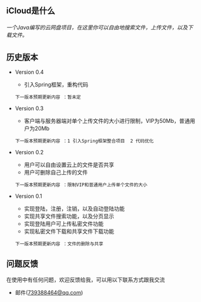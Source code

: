 ## iCloud是什么

###### 一个Java编写的云网盘项目，在这里你可以自由地搜索文件，上传文件，以及下载文件。


## 历史版本

* Version 0.4
    *  引入Spring框架，重构代码

    `下一版本预期更新内容 ：暂未定`

* Version 0.3
    *  客户端与服务器端对单个上传文件的大小进行限制，VIP为50Mb，普通用户为20Mb

    `下一版本预期更新内容 ：1 引入Spring框架整合项目  2 代码优化`


* Version 0.2
    *  用户可以自由设置云上的文件是否共享
    *  用户可删除自己上传的文件
    
    `下一版本预期更新内容 ：限制VIP和普通用户上传单个文件的大小`

* Version 0.1
    *  实现登陆，注册，注销，以及自动登陆功能
    *  实现共享文件搜索功能，以及分页显示
    *  实现登陆用户可上传私密文件功能
    *  实现私密文件下载和共享文件下载功能

    `下一版本预期更新内容 ：文件的删除与共享`


## 问题反馈
在使用中有任何问题，欢迎反馈给我，可以用以下联系方式跟我交流

* 邮件(739388464@qq.com)
